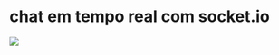 # chat em tempo real com socket.io

<div><img src="https://user-images.githubusercontent.com/54449193/150221142-1c261bc7-520a-4e4e-adad-ba6dc82053b8.JPG"></div>
